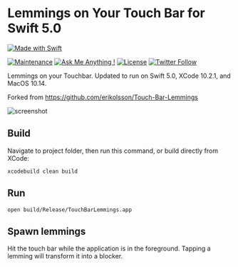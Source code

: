 # Lemmings on Your Touch Bar for Swift 5.0

[![Made with Swift](https://img.shields.io/badge/Made_with-Swift-fa7343.svg?logo=swift&style=popout)](https://www.apple.com/swift/)

[![Maintenance](https://img.shields.io/badge/Maintained%3F-yes-green.svg)](https://github.com/matthiaszarzecki/Touch-Bar-Lemmings-Swift5.0/graphs/commit-activity) [![Ask Me Anything !](https://img.shields.io/badge/Ask%20me-anything-1abc9c.svg)](http://www.matthiaszarzecki.com) [![License](https://img.shields.io/badge/License-CC-blue.svg)](https://en.wikipedia.org/wiki/Creative_Commons_license) [![Twitter Follow](https://img.shields.io/twitter/follow/icarustyler.svg?style=social&label=Follow)](https://twitter.com/IcarusTyler)

Lemmings on your Touchbar. Updated to run on Swift 5.0, XCode 10.2.1, and MacOS 10.14.

Forked from https://github.com/erikolsson/Touch-Bar-Lemmings

![screenshot](https://github.com/erikolsson/Touch-Bar-Lemmings/blob/master/media/screenshot.jpg?raw=true)

## Build
Navigate to project folder, then run this command, or build directly from XCode:

```
xcodebuild clean build

```

## Run
```
open build/Release/TouchBarLemmings.app
```

## Spawn lemmings

Hit the touch bar while the application is in the foreground. Tapping a lemming will transform it into a blocker.
